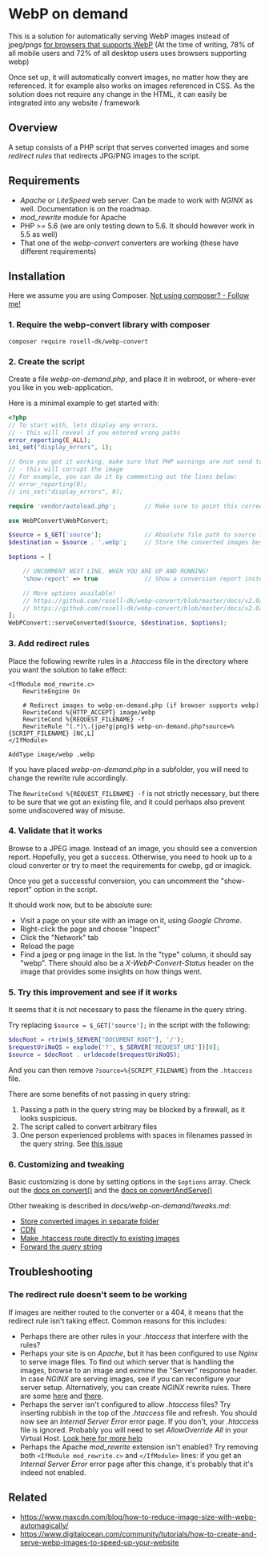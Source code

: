 # WebP on demand

This is a solution for automatically serving WebP images instead of jpeg/pngs [for browsers that supports WebP](https://caniuse.com/#feat=webp) (At the time of writing, 78% of all mobile users and 72% of all desktop users uses browsers supporting webp)

Once set up, it will automatically convert images, no matter how they are referenced. It for example also works on images referenced in CSS. As the solution does not require any change in the HTML, it can easily be integrated into any website / framework

## Overview

A setup consists of a PHP script that serves converted images and some *redirect rules* that redirects JPG/PNG images to the script.


## Requirements

* *Apache* or *LiteSpeed* web server. Can be made to work with *NGINX* as well. Documentation is on the roadmap.
* *mod_rewrite* module for Apache
* PHP >= 5.6  (we are only testing down to 5.6. It should however work in 5.5 as well)
* That one of the *webp-convert* converters are working (these have different requirements)

## Installation

Here we assume you are using Composer. [Not using composer? - Follow me!](https://github.com/rosell-dk/webp-convert/blob/master/docs/v2.0/webp-on-demand/without-composer.md)

### 1. Require the webp-convert library with composer
```
composer require rosell-dk/webp-convert
```

### 2. Create the script

Create a file *webp-on-demand.php*, and place it in webroot, or where-ever you like in you web-application.

Here is a minimal example to get started with:

```php
<?php
// To start with, lets display any errors.
// - this will reveal if you entered wrong paths
error_reporting(E_ALL);
ini_set("display_errors", 1);

// Once you got it working, make sure that PHP warnings are not send to the output
// - this will corrupt the image
// For example, you can do it by commenting out the lines below:
// error_reporting(0);
// ini_set("display_errors", 0);

require 'vendor/autoload.php';        // Make sure to point this correctly

use WebPConvert\WebPConvert;

$source = $_GET['source'];            // Absolute file path to source file. Comes from the .htaccess
$destination = $source . '.webp';     // Store the converted images besides the original images (other options are available!)

$options = [

    // UNCOMMENT NEXT LINE, WHEN YOU ARE UP AND RUNNING!    
    'show-report' => true             // Show a conversion report instead of serving the converted image.

    // More options available!
    // https://github.com/rosell-dk/webp-convert/blob/master/docs/v2.0/converting/introduction-for-converting.md
    // https://github.com/rosell-dk/webp-convert/blob/master/docs/v2.0/serving/introduction-for-serving.md
];
WebPConvert::serveConverted($source, $destination, $options);
```

### 3. Add redirect rules
Place the following rewrite rules in a *.htaccess* file in the directory where you want the solution to take effect:

```
<IfModule mod_rewrite.c>
    RewriteEngine On

    # Redirect images to webp-on-demand.php (if browser supports webp)
    RewriteCond %{HTTP_ACCEPT} image/webp
    RewriteCond %{REQUEST_FILENAME} -f
    RewriteRule ^(.*)\.(jpe?g|png)$ webp-on-demand.php?source=%{SCRIPT_FILENAME} [NC,L]
</IfModule>

AddType image/webp .webp
```
If you have placed *webp-on-demand.php* in a subfolder, you will need to change the rewrite rule accordingly.

The `RewriteCond %{REQUEST_FILENAME} -f` is not strictly necessary, but there to be sure that we got an existing file, and it could perhaps also prevent some undiscovered way of misuse.

### 4. Validate that it works

Browse to a JPEG image. Instead of an image, you should see a conversion report. Hopefully, you get a success. Otherwise, you need to hook up to a cloud converter or try to meet the requirements for cwebp, gd or imagick.

Once you get a successful conversion, you can uncomment the "show-report" option in the script.

It should work now, but to be absolute sure:

- Visit a page on your site with an image on it, using *Google Chrome*.
- Right-click the page and choose "Inspect"
- Click the "Network" tab
- Reload the page
- Find a jpeg or png image in the list. In the "type" column, it should say "webp". There should also be a *X-WebP-Convert-Status* header on the image that provides some insights on how things went.


### 5. Try this improvement and see if it works

It seems that it is not necessary to pass the filename in the query string.

Try replacing `$source = $_GET['source'];` in the script with the following:

```php
$docRoot = rtrim($_SERVER["DOCUMENT_ROOT"], '/');
$requestUriNoQS = explode('?', $_SERVER['REQUEST_URI'])[0];
$source = $docRoot . urldecode($requestUriNoQS);
```

And you can then remove `?source=%{SCRIPT_FILENAME}` from the `.htaccess` file.

There are some benefits of not passing in query string:
1. Passing a path in the query string may be blocked by a firewall, as it looks suspicious.
2. The script called to convert arbitrary files
3. One person experienced problems with spaces in filenames passed in the query string. See [this issue](https://github.com/rosell-dk/webp-convert/issues/95)


### 6. Customizing and tweaking

Basic customizing is done by setting options in the `$options` array. Check out the [docs on convert()](https://github.com/rosell-dk/webp-convert/blob/master/docs/v2.0/converting/convert.md) and the [docs on convertAndServe()](https://github.com/rosell-dk/webp-convert/blob/master/docs/v2.0/serving/convert-and-serve.md)

Other tweaking is described in *docs/webp-on-demand/tweaks.md*:
- [Store converted images in separate folder](https://github.com/rosell-dk/webp-convert/blob/master/docs/v2.0/webp-on-demand/tweaks.md#store-converted-images-in-separate-folder)
- [CDN](https://github.com/rosell-dk/webp-convert/blob/master/docs/v2.0/webp-on-demand/tweaks.md#cdn)
- [Make .htaccess route directly to existing images](https://github.com/rosell-dk/webp-convert/blob/master/docs/v2.0/webp-on-demand/tweaks.md#make-htaccess-route-directly-to-existing-images)
- [Forward the query string](https://github.com/rosell-dk/webp-convert/blob/master/docs/v2.0/webp-on-demand/tweaks.md#forward-the-querystring)


## Troubleshooting

### The redirect rule doesn't seem to be working
If images are neither routed to the converter or a 404, it means that the redirect rule isn't taking effect. Common reasons for this includes:

- Perhaps there are other rules in your *.htaccess* that interfere with the rules?
- Perhaps your site is on *Apache*, but it has been configured to use *Nginx* to serve image files. To find out which server that is handling the images, browse to an image and eximine the "Server" response header. In case *NGINX* are serving images, see if you can reconfigure your server setup. Alternatively, you can create *NGINX* rewrite rules. There are some [here](https://github.com/S1SYPHOS/kirby-webp#nginx) and [there](https://github.com/uhop/grunt-tight-sprite/wiki/Recipe:-serve-WebP-with-nginx-conditionally).
- Perhaps the server isn't configured to allow *.htaccess* files? Try inserting rubbish in the top of the *.htaccess* file and refresh. You should now see an *Internal Server Error* error page. If you don't, your *.htaccess* file is ignored. Probably you will need to set *AllowOverride All* in your Virtual Host. [Look here for more help](
https://docs.bolt.cm/3.4/howto/making-sure-htaccess-works#test-if-htaccess-is-working)
- Perhaps the Apache *mod_rewrite* extension isn't enabled? Try removing both `<IfModule mod_rewrite.c>` and `</IfModule>` lines: if you get an *Internal Server Error* error page after this change, it's probably that it's indeed not enabled.


## Related
* https://www.maxcdn.com/blog/how-to-reduce-image-size-with-webp-automagically/
* https://www.digitalocean.com/community/tutorials/how-to-create-and-serve-webp-images-to-speed-up-your-website
